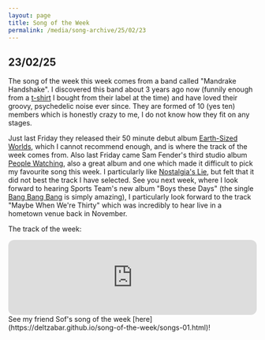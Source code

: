 ```yaml
---
layout: page
title: Song of the Week
permalink: /media/song-archive/25/02/23
---
```

## 23/02/25

The song of the week this week comes from a band called "Mandrake Handshake". I discovered this band about 3 years ago now (funnily enough from a [t-shirt](https://assets.bigcartel.com/product_images/299058000/WhatsApp+Image+2021-03-16+at+09.36.49.jpeg?auto=format&fit=max&h=1200&w=1200) I bought from their label at the time) and have loved their groovy, psychedelic noise ever since. They are formed of 10 (yes ten) members which is honestly crazy to me, I do not know how they fit on any stages.

Just last Friday they released their 50 minute debut album [Earth-Sized Worlds](https://open.spotify.com/album/4cLeoigCgulrTWiYszW61K?si=CVe3aRTTQ8uLr0pritXo2w), which I cannot recommend enough, and is where the track of the week comes from. Also last Friday came Sam Fender's third studio album [People Watching](https://open.spotify.com/album/6Abecbed8BYAdHy9RaVoY7?si=mHSqnUxqT8uHrOoNvxqVNg), also a great album and one which made it difficult to pick my favourite song this week. I particularly like [Nostalgia's Lie](https://open.spotify.com/track/10MJWoKUV6AthUYR323MqB?si=8711c08855b4409c), but felt that it did not best the track I have selected. See you next week, where I look forward to hearing Sports Team's new album "Boys these Days" (the single [Bang Bang Bang](https://open.spotify.com/track/6SZiBRJYG3rd3yiU4PDsxZ?si=45a24f6883fa4e73) is simply amazing), I particularly look forward to the track "Maybe When We're Thirty" which was incredibly to hear live in a hometown venue back in November.

The track of the week:

<iframe style="border-radius:12px" src="https://open.spotify.com/embed/track/5svMP7Pgb5FKbybJy7tq1J?utm_source=generator" width="100%" height="152" frameBorder="0" allowfullscreen="" allow="autoplay; clipboard-write; encrypted-media; fullscreen; picture-in-picture" loading="lazy"></iframe>


<br>
See my friend Sof's song of the week [here](https://deltzabar.github.io/song-of-the-week/songs-01.html)!
